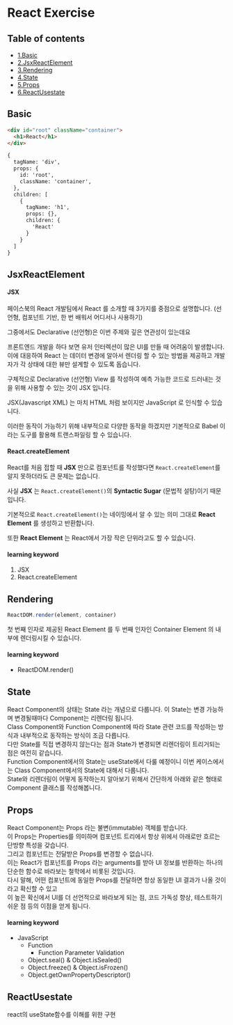 # React Exercise

## Table of contents

* [1.Basic](#basic)
* [2.JsxReactElement](#jsxReactElement)
* [3.Rendering](#rendering)
* [4.State](#state)
* [5.Props](#props)
* [6.ReactUsestate](#reactUsestate)

## Basic

```html
<div id="root" className="container">
  <h1>React</h1>
</div>

{
  tagName: 'div',
  props: {
    id: 'root',
    className: 'container',
  },
  children: [
    {
      tagName: 'h1',
      props: {},
      children: {
        'React'
      }
    }
  ]
}
```

## JsxReactElement

#### JSX
페이스북의 React 개발팀에서 React 를 소개할 때 3가지를 중점으로 설명합니다.
(선언형, 컴포넌트 기반, 한 번 배워서 어디서나 사용하기)

그중에서도 Declarative (선언형)은 이번 주제와 깊은 연관성이 있는데요

프론트엔드 개발을 하다 보면 유저 인터렉션이 많은 UI를 만들 때 어려움이 발생합니다.
이에 대응하여 React 는 데이터 변경에 알아서 렌더링 할 수 있는 방법을 제공하고 개발자가 각 상태에 대한 뷰만 설계할 수 있도록 돕습니다.

구체적으로 Declarative (선언형) View 를 작성하여 예측 가능한 코드로 드러내는 것을 위해 사용할 수 있는 것이 JSX 입니다.

JSX(Javascript XML) 는 마치 HTML 처럼 보이지만 JavaScript 로 인식할 수 있습니다.

이러한 동작이 가능하기 위해 내부적으로 다양한 동작을 하겠지만 기본적으로 Babel 이라는 도구를 활용해 트랜스파일링 할 수 있습니다.

#### React.createElement

React를 처음 접할 때 **JSX** 만으로 컴포넌트를 작성했다면 `React.createElement`를 알지 못하더라도 큰 문제는 없습니다.

사실 **JSX** 는 `React.createElement()`의 **Syntactic Sugar** (문법적 설탕)이기 때문입니다.

기본적으로 `React.createElement()`는 네이밍에서 알 수 있는 의미 그대로 **React Element** 를 생성하고 반환합니다.

또한 **React Element** 는 React에서 가장 작은 단위라고도 할 수 있습니다.

#### learning keyword

1. JSX
2. React.createElement

## Rendering

```javascript
ReactDOM.render(element, container)
```

첫 번째 인자로 제공된 React Element 를 두 번째 인자인 Container Element 의 내부에 렌더링시킬 수 있습니다.

#### learning keyword

- ReactDOM.render()

## State

React Component의 상태는 State 라는 개념으로 다룹니다. 이 State는 변경 가능하며 변경될때마다 Component는 리렌더링 됩니다.<br> Class Component와 Function Component에 따라 State 관련 코드를 작성하는 방식과 내부적으로 동작하는 방식이 조금 다릅니다.<br> 다만 State를 직접 변경하지 않는다는 점과 State가 변경되면 리렌더링이 트리거되는 점은 여전히 같습니다.<br> Function Component에서의 State는 useState에서 다룰 예정이니 이번 케이스에서는 Class Component에서의 State에 대해서 다룹니다.<br> State와 리렌더링이 어떻게 동작하는지 알아보기 위해서 간단하게 아래와 같은 형태로 Component 클래스를 작성해봅니다.

## Props

React Component는 Props 라는 불변(immutable) 객체를 받습니다.<br>이 Props는 Properties를 의미하며 컴포넌트 트리에서 항상 위에서 아래로만 흐르는 단방향 특성을 갖습니다.<br> 그리고 컴포넌트는 전달받은 Props를 변경할 수 없습니다.<br> 이는 React가 컴포넌트를 Props 라는 arguments를 받아 UI 정보를 반환하는 하나의 단순한 함수로 바라보는 철학에서 비롯된 것입니다.<br> 다시 말해, 어떤 컴포넌트에 동일한 Props를 전달하면 항상 동일한 UI 결과가 나올 것이라고 확신할 수 있고<br> 이 높은 확신에서 UI를 더 선언적으로 바라보게 되는 점, 코드 가독성 향상, 테스트하기 쉬운 점 등의 이점을 얻게 됩니다.

#### learning keyword

- JavaScript
  - Function
    - Function Parameter Validation
  - Object.seal() & Object.isSealed()
  - Object.freeze() & Object.isFrozen()
  - Object.getOwnPropertyDescriptor()

## ReactUsestate

react의 useState함수를 이해를 위한 구현
